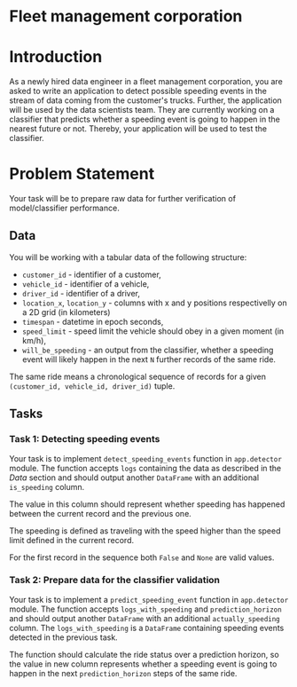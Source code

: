 # Fleet management corporation

# Introduction
As a newly hired data engineer in a fleet management corporation,
you are asked to write an application to detect possible speeding
events in the stream of data coming from the customer's trucks.
Further, the application will be used by the data scientists team.
They are currently working on a classifier that predicts whether
a speeding event is going to happen in the nearest future or not.
Thereby, your application will be used to test the classifier.

# Problem Statement
Your task will be to prepare raw data for further verification of
model/classifier performance.
## Data

You will be working with a tabular data of the following structure:

* `customer_id` - identifier of a customer,
* `vehicle_id` - identifier of a vehicle,
* `driver_id` - identifier of a driver,
* `location_x`, `location_y` - columns with x and y positions respectivelly on a 2D grid (in kilometers)
* `timespan` - datetime in epoch seconds,
* `speed_limit` - speed limit the vehicle should obey in a given moment (in km/h),
* `will_be_speeding` - an output from the classifier, whether a speeding event
  will likely happen in the next `N` further records of the same ride.

The same ride means a chronological sequence of records for a given
`(customer_id, vehicle_id, driver_id)` tuple.

## Tasks

### Task 1: Detecting speeding events

Your task is to implement `detect_speeding_events` function in `app.detector` module.
The function accepts `logs` containing the data as described in the *Data* section
and should output another `DataFrame` with an additional `is_speeding` column.

The value in this column should represent whether speeding has happened between
the current record and the previous one.

The speeding is defined as traveling with the speed higher than the speed limit
defined in the current record.

For the first record in the sequence both `False` and `None` are valid values.

### Task 2: Prepare data for the classifier validation

Your task is to implement a `predict_speeding_event` function in `app.detector` module.
The function accepts `logs_with_speeding` and `prediction_horizon` and should output
another `DataFrame` with an additional `actually_speeding` column. The `logs_with_speeding`
is a `DataFrame` containing speeding events detected in the previous task.

The function should calculate the ride status over a prediction horizon, so the
value in new column represents whether a speeding event is going
to happen in the next `prediction_horizon` steps of the same ride.
